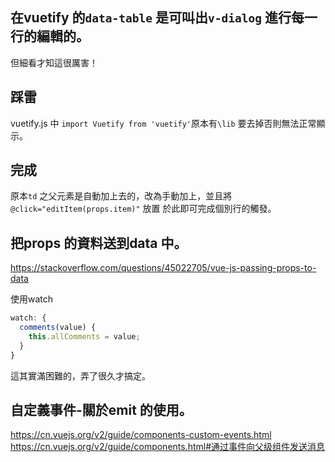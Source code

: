 ## 在vuetify 的`data-table` 是可叫出`v-dialog` 進行每一行的編輯的。
但細看才知這很厲害！

## 踩雷
vuetify.js 中 `import Vuetify from 'vuetify'`原本有`\lib` 要去掉否則無法正常顯示。

## 完成

原本`td` 之父元素是自動加上去的，改為手動加上，並且將`@click="editItem(props.item)"` 放置
於此即可完成個別行的觸發。

## 把props 的資料送到data 中。
https://stackoverflow.com/questions/45022705/vue-js-passing-props-to-data

使用watch
```js
watch: {
  comments(value) {
    this.allComments = value;
  }
}
```
這其實滿困難的，弄了很久才搞定。

## 自定義事件-關於emit 的使用。

https://cn.vuejs.org/v2/guide/components-custom-events.html
https://cn.vuejs.org/v2/guide/components.html#通过事件向父级组件发送消息